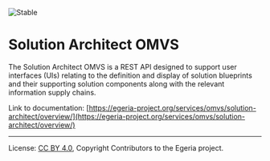 <!-- SPDX-License-Identifier: CC-BY-4.0 -->
<!-- Copyright Contributors to the Egeria project. -->

![Stable](../../../images/egeria-content-status-released.png#pagewidth)

# Solution Architect OMVS 

The Solution Architect OMVS is a REST API designed to support user interfaces (UIs) relating to the definition and display of solution blueprints and their supporting solution components along with the relevant information supply chains.

Link to documentation: [https://egeria-project.org/services/omvs/solution-architect/overview/](https://egeria-project.org/services/omvs/solution-architect/overview/)

----
License: [CC BY 4.0](https://creativecommons.org/licenses/by/4.0/),
Copyright Contributors to the Egeria project.